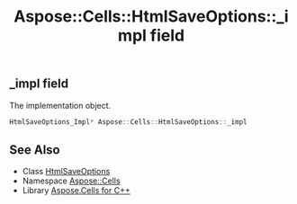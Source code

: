 ﻿---
title: Aspose::Cells::HtmlSaveOptions::_impl field
linktitle: _impl
second_title: Aspose.Cells for C++ API Reference
description: 'Aspose::Cells::HtmlSaveOptions::_impl field. The implementation object in C++.'
type: docs
weight: 13900
url: /cpp/aspose.cells/htmlsaveoptions/_impl/
---
## _impl field


The implementation object.

```cpp
HtmlSaveOptions_Impl* Aspose::Cells::HtmlSaveOptions::_impl
```

## See Also

* Class [HtmlSaveOptions](../)
* Namespace [Aspose::Cells](../../)
* Library [Aspose.Cells for C++](../../../)
